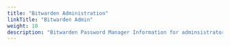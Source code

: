 ```yaml
---
title: "Bitwarden Administration"
linkTitle: "Bitwarden Admin"
weight: 10
description: "Bitwarden Password Manager Information for adminsistrators."
---
```


